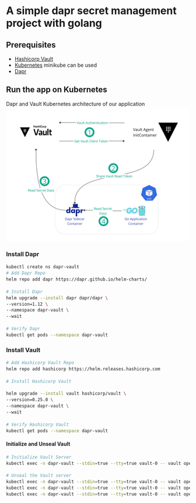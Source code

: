 # A simple dapr secret management project with golang

## Prerequisites

- [Hashicorp Vault](https://developer.hashicorp.com/vault/docs/platform/k8s/helm)
- [Kubernetes](https://kubernetes.io/docs/setup/) minikube can be used
- [Dapr](https://docs.dapr.io/)


## Run the app on Kubernetes

Dapr and Vault Kubernetes architecture of our application
![GitHub Image](/img/arch.jpg)

### Install Dapr

```bash
kubectl create ns dapr-vault
# Add Dapr Repo
helm repo add dapr https://dapr.github.io/helm-charts/

# Install Dapr
helm upgrade --install dapr dapr/dapr \
--version=1.12 \
--namespace dapr-vault \
--wait

# Verify Dapr
kubectl get pods --namespace dapr-vault
```

### Install Vault
```bash
# Add Hashicorp Vault Repo
helm repo add hashicorp https://helm.releases.hashicorp.com

# Install Hashicorp Vault

helm upgrade --install vault hashicorp/vault \
--version=0.25.0 \
--namespace dapr-vault \
--wait

# Verify Hashicorp Vault
kubectl get pods --namespace dapr-vault
```

#### Initialize and Unseal Vault
```bash
# Initialize Vault Server
kubectl exec -n dapr-vault --stdin=true --tty=true vault-0 -- vault operator init

# Unseal the Vault server
kubectl exec -n dapr-vault --stdin=true --tty=true vault-0 -- vault operator unseal # key-1
kubectl exec -n dapr-vault --stdin=true --tty=true vault-0 -- vault operator unseal # key-2
kubectl exec -n dapr-vault --stdin=true --tty=true vault-0 -- vault operator unseal # key-3
```